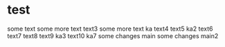 # test
some text
some more text
text3
some more text ka
text4
text5
ka2
text6
text7
text8
text9
ka3
text10
ka7
some changes main
some changes main2
